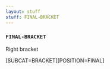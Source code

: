 ```yaml
---
layout: stuff
stuff: FINAL-BRACKET
---
```

### ` FINAL-BRACKET ` 

Right bracket

[SUBCAT=BRACKET][POSITION=FINAL]



